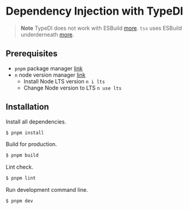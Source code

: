 # Dependency Injection with TypeDI

> **Note**
> TypeDI does not work with ESBuild [more](https://esbuild.github.io/content-types/#no-type-system). `tsx` uses ESBuild underderneath [more](https://github.com/esbuild-kit/tsx).

## Prerequisites

- `pnpm` package manager [link](https://pnpm.io/)
- `n` node version manager [link](https://github.com/tj/n)
  - Install Node LTS version `n i lts`
  - Change Node version to LTS `n use lts`

## Installation

Install all dependencies.

```sh
$ pnpm install
```

Build for production.

```sh
$ pnpm build
```

Lint check.

```sh
$ pnpm lint
```

Run development command line.

```sh
$ pnpm dev
```

